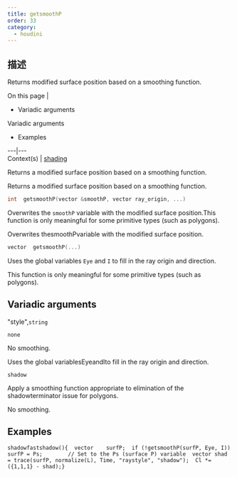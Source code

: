 ```yaml
---
title: getsmoothP
order: 33
category:
  - houdini
---
```

    
## 描述

Returns modified surface position based on a smoothing function.

On this page |

- Variadic arguments

Variadic arguments

- Examples

---|---  
Context(s) | [shading](../contexts/shading.html)

Returns a modified surface position based on a smoothing function.

Returns a modified surface position based on a smoothing function.

```c
int  getsmoothP(vector &smoothP, vector ray_origin, ...)
```

Overwrites the `smoothP` variable with the modified surface position.This
function is only meaningful for some primitive types (such as polygons).

Overwrites thesmoothPvariable with the modified surface position.

```c
vector  getsmoothP(...)
```

Uses the global variables `Eye` and `I` to fill in the ray origin and
direction.

This function is only meaningful for some primitive types (such as polygons).

## Variadic arguments

"style",`string`

`none`

No smoothing.

Uses the global variablesEyeandIto fill in the ray origin and direction.

`shadow`

Apply a smoothing function appropriate to elimination of the shadowterminator
issue for polygons.

No smoothing.

## Examples

    shadowfastshadow(){  vector    surfP;  if (!getsmoothP(surfP, Eye, I))    surfP = Ps;        // Set to the Ps (surface P) variable  vector shad = trace(surfP, normalize(L), Time, "raystyle", "shadow");  Cl *= ({1,1,1} - shad);}
